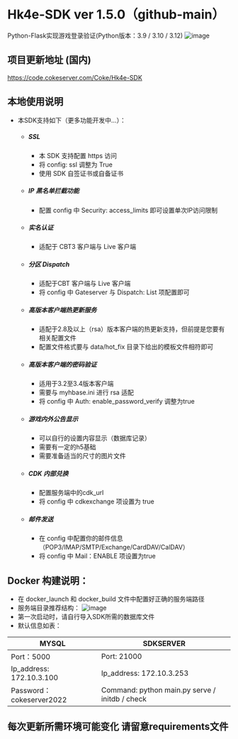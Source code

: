 # Hk4e-SDK ver 1.5.0（github-main）

Python-Flask实现游戏登录验证(Python版本：3.9 / 3.10 / 3.12)
![image](https://blog.cokeserver.com/upload/photo.png)

## 项目更新地址 (国内)
https://code.cokeserver.com/Coke/Hk4e-SDK

## 本地使用说明

- 本SDK支持如下（更多功能开发中...）：
    - ##### SSL
        - 本 SDK 支持配置 https 访问
        - 将 config: ssl 调整为 True
        - 使用 SDK 自签证书或自备证书
    - ##### IP 黑名单拦截功能
        - 配置 config 中 Security: access_limits 即可设置单次IP访问限制
    - ##### 实名认证
        - 适配于 CBT3 客户端与 Live 客户端
    - ##### 分区 Dispatch
        - 适配于CBT 客户端与 Live 客户端
        - 将 config 中 Gateserver 与 Dispatch: List 项配置即可
    - ##### 高版本客户端热更新服务
        - 适配于2.8及以上（rsa）版本客户端的热更新支持，但前提是您要有相关配置文件
        - 配置文件格式要与 data/hot_fix 目录下给出的模板文件相符即可
    - ##### 高版本客户端的密码验证
        - 适用于3.2至3.4版本客户端
        - 需要与 myhbase.ini 进行 rsa 适配
        - 将 config 中 Auth: enable_password_verify 调整为true
    - ##### 游戏内外公告显示
        - 可以自行的设置内容显示（数据库记录）
        - 需要有一定的h5基础
        - 需要准备适当的尺寸的图片文件
    - ##### CDK 内部兑换
        - 配置服务端中的cdk_url
        - 将 config 中 cdkexchange 项设置为 true
    - ##### 邮件发送
        - 在 config 中配置你的邮件信息（POP3/IMAP/SMTP/Exchange/CardDAV/CalDAV）
        - 将 config 中 Mail：ENABLE 项设置为true

## Docker 构建说明：

- 在 docker_launch 和 docker_build 文件中配置好正确的服务端路径
- 服务端目录推荐结构：
  ![image](https://blog.cokeserver.com/upload/package.png)
- 第一次启动时，请自行导入SDK所需的数据库文件
- 默认信息如表：

| MYSQL                    | SDKSERVER                              |
|--------------------------|----------------------------------------|
| Port：5000                | Port: 21000                            |
| Ip_address: 172.10.3.100 | Ip_address: 172.10.3.253               |
| Password：cokeserver2022  | Command: python main.py serve / initdb / check |


## 每次更新所需环境可能变化 请留意requirements文件
